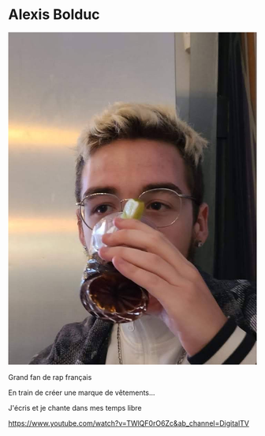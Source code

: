 # Alexis Bolduc

![Alexis Bolduc](images/moi.png)

Grand fan de rap français

En train de créer une marque de vêtements...

J'écris et je chante dans mes temps libre

https://www.youtube.com/watch?v=TWlQF0rO6Zc&ab_channel=DigitalTV

